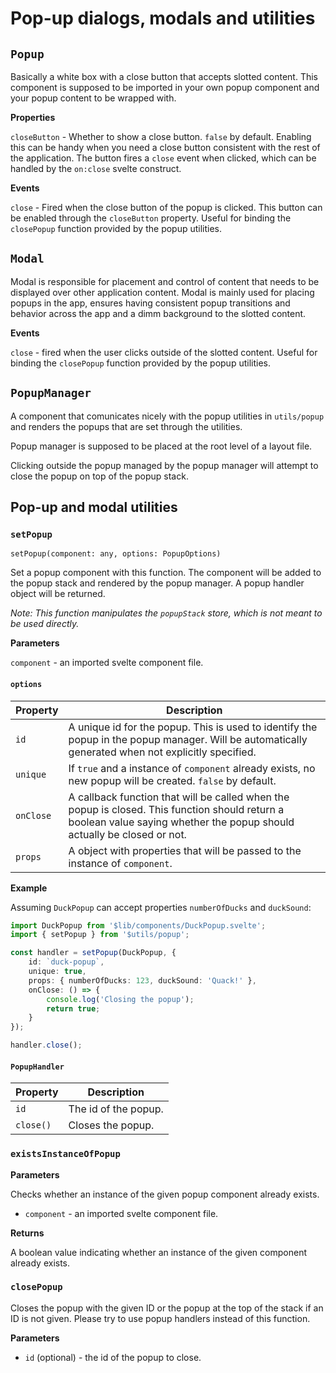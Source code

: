 # Pop-up dialogs, modals and utilities

## `Popup`

Basically a white box with a close button that accepts slotted content. This component is supposed to be imported in your own popup component and your popup content to be wrapped with.

**Properties**

`closeButton` - Whether to show a close button. `false` by default. Enabling this can be handy when you need a close button
consistent with the rest of the application. The button fires a `close` event when clicked, which can be handled by the `on:close` svelte construct.

**Events**

`close` - Fired when the close button of the popup is clicked. This button can be enabled through the `closeButton` property. Useful for binding the `closePopup` function provided by the popup utilities.

## `Modal`

Modal is responsible for placement and control of content that needs to be displayed over other application content. Modal is mainly used for placing popups in the app, ensures having consistent popup transitions and behavior across the app and a dimm background to the slotted content.

**Events**

`close` - fired when the user clicks outside of the slotted content. Useful for binding the `closePopup` function provided by the popup utilities.

## `PopupManager`

A component that comunicates nicely with the popup utilities in `utils/popup` and renders the popups that are set through the utilities.

Popup manager is supposed to be placed at the root level of a layout file.

Clicking outside the popup managed by the popup manager will attempt to close the popup on top of the popup stack.

## Pop-up and modal utilities

### `setPopup`

`setPopup(component: any, options: PopupOptions)`

Set a popup component with this function. The component will be added to the popup stack and rendered by the popup manager. A popup handler object will be returned.

_Note: This function manipulates the `popupStack` store, which is not meant to be used directly._

**Parameters**

`component` - an imported svelte component file.

#### `options`

| Property  | Description                                                                                                                                                              |
| --------- | ------------------------------------------------------------------------------------------------------------------------------------------------------------------------ |
| `id`      | A unique id for the popup. This is used to identify the popup in the popup manager. Will be automatically generated when not explicitly specified.                       |
| `unique`  | If `true` and a instance of `component` already exists, no new popup will be created. `false` by default.                                                                |
| `onClose` | A callback function that will be called when the popup is closed. This function should return a boolean value saying whether the popup should actually be closed or not. |
| `props`   | A object with properties that will be passed to the instance of `component`.                                                                                             |

**Example**

Assuming `DuckPopup` can accept properties `numberOfDucks` and `duckSound`:

```ts
import DuckPopup from '$lib/components/DuckPopup.svelte';
import { setPopup } from '$utils/popup';

const handler = setPopup(DuckPopup, {
	id: `duck-popup`,
	unique: true,
	props: { numberOfDucks: 123, duckSound: 'Quack!' },
	onClose: () => {
		console.log('Closing the popup');
		return true;
	}
});

handler.close();
```

#### `PopupHandler`

| Property  | Description          |
| --------- | -------------------- |
| `id`      | The id of the popup. |
| `close()` | Closes the popup.    |

### `existsInstanceOfPopup`

**Parameters**

Checks whether an instance of the given popup component already exists.

- `component` - an imported svelte component file.

**Returns**

A boolean value indicating whether an instance of the given component already exists.

### `closePopup`

Closes the popup with the given ID or the popup at the top of the stack if an ID is not given. Please try to use popup handlers instead of this function.

**Parameters**

- `id` (optional) - the id of the popup to close.
